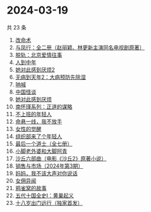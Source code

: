 # 2024-03-19

共 23 条

<!-- BEGIN WEREAD -->
<!-- 最后更新时间 2024-03-19 14:01:21 +0800 -->
1. [改命术](https://weread.qq.com/web/bookDetail/9e632180813ab8795g011db9)
1. [与凤行：全二册（赵丽颖、林更新主演同名电视剧原著）](https://weread.qq.com/web/bookDetail/8a1327b055401a8a15ae90c)
1. [脱轨：北京爱情往事](https://weread.qq.com/web/bookDetail/e43329a0813ab89d6g014c1f)
1. [人到中年](https://weread.qq.com/web/bookDetail/53432fd0813ab89bdg010e2e)
1. [她对此感到厌烦2](https://weread.qq.com/web/bookDetail/c7732910813ab89d4g0178fc)
1. [无病到天年2：大病预防先除湿](https://weread.qq.com/web/bookDetail/62e32770718c77e162e7636)
1. [呐喊](https://weread.qq.com/web/bookDetail/a7a32ed0726a21efa7a6a3b)
1. [中国怪谈](https://weread.qq.com/web/bookDetail/8c132e40813ab89c4g011749)
1. [她对此感到厌烦](https://weread.qq.com/web/bookDetail/8f632e60813ab7dcbg015740)
1. [南怀瑾系列：正道的谋略](https://weread.qq.com/web/bookDetail/20d32ad0813ab7295g011a10)
1. [不上班的年轻人](https://weread.qq.com/web/bookDetail/15332be0813ab869eg01463b)
1. [命悬一线，我不放手](https://weread.qq.com/web/bookDetail/0fa32270813ab89dbg011d04)
1. [女性的觉醒](https://weread.qq.com/web/bookDetail/fff32170813ab6f77g01169e)
1. [组织部来了个年轻人](https://weread.qq.com/web/bookDetail/00432890813ab82d5g0124b1)
1. [最后一个道士（全七册）](https://weread.qq.com/web/bookDetail/1b1320507223e1791b1f1d3)
1. [小脚老外婆和大脚阿青](https://weread.qq.com/web/bookDetail/a63329b0813ab8976g011d15)
1. [沙丘六部曲（电影《沙丘2》原著小说）](https://weread.qq.com/web/bookDetail/a7b321607199d7fba7bb736)
1. [销售与市场（2024年第3期）](https://weread.qq.com/web/bookDetail/4de32b70813ab8a09g017907)
1. [妈妈，我不该大声对你说话](https://weread.qq.com/web/bookDetail/b5032bf0813ab89c4g016140)
1. [女佣异闻](https://weread.qq.com/web/bookDetail/fd032c70813ab8976g013096)
1. [鸦雀窝的故事](https://weread.qq.com/web/bookDetail/4ba32c10813ab899cg0156d9)
1. [五代十国全史Ⅰ：黄巢起义](https://weread.qq.com/web/bookDetail/ff232ed072370d81ff267aa)
1. [十八岁出门远行（独家首发）](https://weread.qq.com/web/bookDetail/23b32ed0813ab8976g017476)
<!-- END WEREAD -->